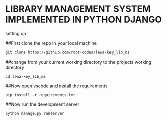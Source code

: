 # LIBRARY MANAGEMENT SYSTEM IMPLEMENTED IN PYTHON DJANGO

setting up

##First clone the repo in your local machine
```
git clone https://github.com/root-codes/lewa-key_lib_ms
```
##change from your current working directory to the projects working directory

```
cd lewa-key_lib_ms
```

##Now open vscode and install the requirements

```
pip install -r requirements.txt
```
##Now run the development server

```
python manage.py runserver
```


